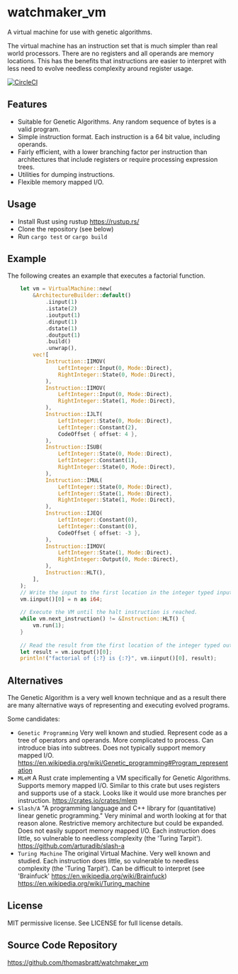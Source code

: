 # watchmaker_vm

A virtual machine for use with genetic algorithms.

The virtual machine has an instruction set that is much simpler than real world processors. 
There are no registers and all operands are memory locations.
This has the benefits that instructions are easier to interpret with less need to
evolve needless complexity around register usage.

[![CircleCI](https://circleci.com/gh/thomasbratt/watchmaker_vm/tree/main.svg?style=svg)](https://circleci.com/gh/thomasbratt/watchmaker_vm/tree/main)

## Features

* Suitable for Genetic Algorithms.  Any random sequence of bytes is a valid program.
* Simple instruction format. Each instruction is a 64 bit value, including operands.
* Fairly efficient, with a lower branching factor per instruction than architectures that
include registers or require processing expression trees.
* Utilities for dumping instructions.
* Flexible memory mapped I/O.

## Usage

* Install Rust using rustup <https://rustup.rs/>
* Clone the repository (see below)
* Run `cargo test` or `cargo build`

## Example

The following creates an example that executes a factorial function.
```rust
    let vm = VirtualMachine::new(
        &ArchitectureBuilder::default()
            .iinput(1)
            .istate(2)
            .ioutput(1)
            .dinput(1)
            .dstate(1)
            .doutput(1)
            .build()
            .unwrap(),
        vec![
            Instruction::IIMOV(
                LeftInteger::Input(0, Mode::Direct),
                RightInteger::State(0, Mode::Direct),
            ),
            Instruction::IIMOV(
                LeftInteger::Input(0, Mode::Direct),
                RightInteger::State(1, Mode::Direct),
            ),
            Instruction::IJLT(
                LeftInteger::State(0, Mode::Direct),
                LeftInteger::Constant(2),
                CodeOffset { offset: 4 },
            ),
            Instruction::ISUB(
                LeftInteger::State(0, Mode::Direct),
                LeftInteger::Constant(1),
                RightInteger::State(0, Mode::Direct),
            ),
            Instruction::IMUL(
                LeftInteger::State(0, Mode::Direct),
                LeftInteger::State(1, Mode::Direct),
                RightInteger::State(1, Mode::Direct),
            ),
            Instruction::IJEQ(
                LeftInteger::Constant(0),
                LeftInteger::Constant(0),
                CodeOffset { offset: -3 },
            ),
            Instruction::IIMOV(
                LeftInteger::State(1, Mode::Direct),
                RightInteger::Output(0, Mode::Direct),
            ),
            Instruction::HLT(),
        ],
    );
    // Write the input to the first location in the integer typed input memory bank.
    vm.iinput()[0] = n as i64;
    
    // Execute the VM until the halt instruction is reached.
    while vm.next_instruction() != &Instruction::HLT() {
        vm.run(1);
    }
    
    // Read the result from the first location of the integer typed output memory bank.
    let result = vm.ioutput()[0];
    println!("factorial of {:?} is {:?}", vm.iinput()[0], result);
```
## Alternatives

The Genetic Algorithm is a very well known technique and as a result there are many alternative ways of representing and
executing evolved programs.

Some candidates:

* `Genetic Programming` Very well known and studied. Represent code as a tree of operators and operands.
More complicated to process.  Can introduce bias into subtrees.
Does not typically support memory mapped I/O.
<https://en.wikipedia.org/wiki/Genetic_programming#Program_representation>
* `MLeM` A Rust crate implementing a VM specifically for Genetic Algorithms.
  Supports memory mapped I/O.
  Similar to this crate but uses registers and supports use of a stack.
  Looks like it would use more branches per instruction.
  <https://crates.io/crates/mlem>
* `Slash/A` "A programming language and C++ library for (quantitative) linear genetic programming."
  Very minimal and worth looking at for that reason alone.
  Restrictive memory architecture but could be expanded.
  Does not easily support memory mapped I/O.
  Each instruction does little, so vulnerable to needless complexity (the 'Turing Tarpit').
  <https://github.com/arturadib/slash-a>
* `Turing Machine` The original Virtual Machine. Very well known and studied.
Each instruction does little, so vulnerable to needless complexity (the 'Turing Tarpit').
Can be difficult to interpret (see 'Brainfuck' <https://en.wikipedia.org/wiki/Brainfuck>)
<https://en.wikipedia.org/wiki/Turing_machine>

## License

MIT permissive license. See LICENSE for full license details.

## Source Code Repository

<https://github.com/thomasbratt/watchmaker_vm>

